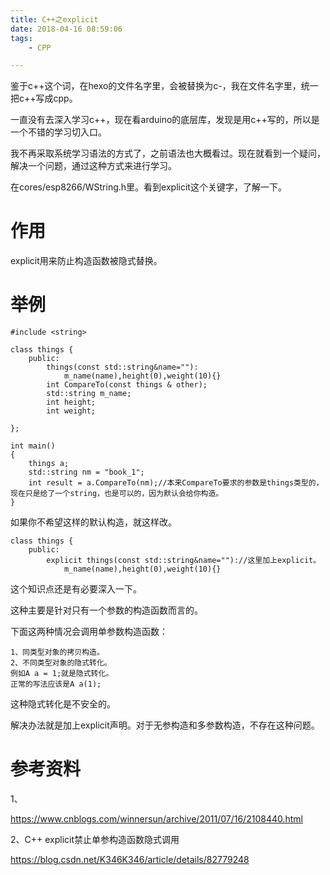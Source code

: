```yaml
---
title: C++之explicit
date: 2018-04-16 08:59:06
tags:
	- CPP

---
```




鉴于c++这个词，在hexo的文件名字里，会被替换为c-，我在文件名字里，统一把c++写成cpp。

一直没有去深入学习c++，现在看arduino的底层库，发现是用c++写的，所以是一个不错的学习切入口。

我不再采取系统学习语法的方式了，之前语法也大概看过。现在就看到一个疑问，解决一个问题，通过这种方式来进行学习。

在cores/esp8266/WString.h里。看到explicit这个关键字，了解一下。

# 作用

explicit用来防止构造函数被隐式替换。



# 举例

```
#include <string>

class things {
    public:
        things(const std::string&name=""):
            m_name(name),height(0),weight(10){}
        int CompareTo(const things & other);
        std::string m_name;
        int height;
        int weight;
        
};

int main()
{
    things a;
    std::string nm = "book_1";
    int result = a.CompareTo(nm);//本来CompareTo要求的参数是things类型的，现在只是给了一个string，也是可以的，因为默认会给你构造。
}
```

如果你不希望这样的默认构造，就这样改。

```
class things {
    public:
        explicit things(const std::string&name="")://这里加上explicit。
            m_name(name),height(0),weight(10){}
```



这个知识点还是有必要深入一下。

这种主要是针对只有一个参数的构造函数而言的。

下面这两种情况会调用单参数构造函数：

```
1、同类型对象的拷贝构造。
2、不同类型对象的隐式转化。
例如A a = 1;就是隐式转化。
正常的写法应该是A a(1);
```



这种隐式转化是不安全的。

解决办法就是加上explicit声明。对于无参构造和多参数构造，不存在这种问题。





# 参考资料

1、

https://www.cnblogs.com/winnersun/archive/2011/07/16/2108440.html

2、C++ explicit禁止单参构造函数隐式调用

https://blog.csdn.net/K346K346/article/details/82779248